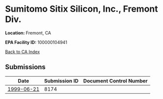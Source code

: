 # Sumitomo Sitix Silicon, Inc., Fremont Div.

**Location:** Fremont, CA

**EPA Facility ID:** 100000104941

[Back to CA Index](../../index.md)

## Submissions

| Date | Submission ID | Document Control Number |
|------|--------------|-------------------------|
| [1999-06-21](submissions/8174.md) | 8174 |  |
